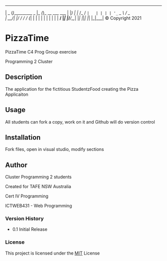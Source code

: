   ____  _                _____ _                
 |  _ \(_)__________ _  |_   _(_)_ __ ___   ___ 
 | |_) | |_  /_  / _` |   | | | | '_ ` _ \ / _ \
 |  __/| |/ / / / (_| |   | | | | | | | | |  __/
 |_|   |_/___/___\__,_|   |_| |_|_| |_| |_|\___|
                        © Copyright 2021                      


# PizzaTime
PizzaTime C4 Prog Group exercise

Programming 2 Cluster

## Description

The application for the fictitious StudentzFood creating the Pizza Applicaiton

## Usage

All students can fork a copy, work on it and Github will do version control

## Installation

Fork files, open in visual studio, modify sections

## Author

Cluster Programming 2 students

Created for TAFE NSW Australia

Cert IV Programming

ICTWEB431 - Web Programming

### Version History

* 0.1 Initial Release
  
### License

This project is licensed under the [MIT](License.md) License
